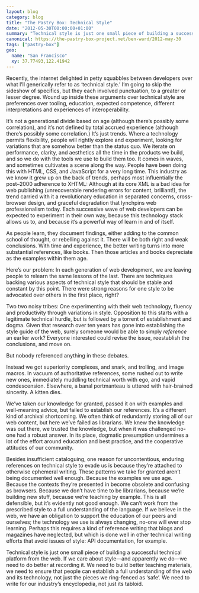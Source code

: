 ```yaml
---
layout: blog
category: blog
title: "The Pastry Box: Technical Style"
date: "2012-05-30T00:00:00+01:00"
summary: "Technical style is just one small piece of building a successful technical platform from the web. If we care about style—and apparently we do—we need to do better at recording it. We need to build better teaching materials, we need to ensure that people can establish a full understanding of the web and its technology, not just the pieces we ring-fenced as ‘safe’. We need to write for our industry’s encyclopedia, not just its tabloid."
canonical: https://the-pastry-box-project.net/ben-ward/2012-may-30
tags: ["pastry-box"]
geo:
  name: "San Francisco"
  xy: 37.77493,122.41942
---
```

Recently, the internet delighted in petty squabbles between developers over what I’ll generically refer to as ‘technical style.’ I’m going to skip the sideshow of specifics, but they each involved punctuation, to a greater or lesser degree. Wound up inside these arguments over technical style are preferences over tooling, education, expected competence, different interpretations and experiences of interoperability.

It’s not a generational divide based on age (although there’s possibly some correlation), and it’s not defined by total accrued experience (although there’s possibly some correlation.) It’s just trends. Where a technology permits flexibility, people will rightly explore and experiment, looking for variations that are somehow better than the status quo. We iterate on performance, clarity, and aesthetics all the time in the products we build, and so we do with the tools we use to build them too. It comes in waves, and sometimes cultivates a scene along the way. People have been doing this with HTML, CSS, and JavaScript for a very long time. This industry as we know it grew up on the back of trends, perhaps most influentially the post–2000 adherence to XHTML: Although at its core XML is a bad idea for web publishing (unrecoverable rendering errors for content, brilliant!), the trend carried with it a revolutionary education in separated concerns, cross-browser design, and graceful degradation that lynchpins web professionalism today. Each successive wave of web developers can be expected to experiment in their own way, because this technology stack allows us to, and because it’s a powerful way of learn in and of itself.

As people learn, they document findings, either adding to the common school of thought, or rebelling against it. There will be both right and weak conclusions. With time and experience, the better writing turns into more substantial references, like books. Then those articles and books depreciate as the examples within them age.

Here’s our problem: In each generation of web development, we are leaving people to relearn the same lessons of the last. There are techniques backing various aspects of technical style that should be stable and constant by this point. There were strong reasons for one style to be advocated over others in the first place, right?

Two two noisy tribes: One experimenting with their web technology, fluency and productivity through variations in style. Opposition to this starts with a legitimate technical hurdle, but is followed by a torrent of establishment and dogma. Given that research over ten years has gone into establishing the style guide of the web, surely someone would be able to simply *reference* an earlier work? Everyone interested could revise the issue, reestablish the conclusions, and move on.

But nobody referenced anything in these debates.

Instead we got superiority complexes, and snark, and trolling, and image macros. In vacuum of authoritative references, some rushed out to write new ones, immediately muddling technical worth with ego, and vapid condescension. Elsewhere, a banal portmanteau is uttered with hair-brained sincerity. A kitten dies.

We’ve taken our knowledge for granted, passed it on with examples and well-meaning advice, but failed to establish our references. It’s a different kind of archival shortcoming. We often think of redundantly storing all of our web content, but here we’ve failed as librarians. We knew the knowledge was out there, we trusted the knowledge, but when it was challenged no-one had a robust answer. In its place, dogmatic presumption undermines a lot of the effort around education and best practice, and the cooperative attitudes of our community.

Besides insufficient cataloguing, one reason for uncontentious, enduring references on technical style to evade us is because they’re attached to otherwise ephemeral writing. These patterns we take for granted aren’t being documented well enough. Because the examples we use age. Because the contexts they’re presented in become obsolete and confusing as browsers. Because we don’t have time to be librarians, because we’re building new stuff, because we’re teaching by example. This is all defensible, but it’s evidently not good enough. We can’t work from the prescribed style to a full understanding of the language. If we believe in the web, we have an obligation to support the education of our peers and ourselves; the technology we use is always changing, no-one will ever stop learning. Perhaps this requires a kind of reference writing that blogs and magazines have neglected, but which is done well in other technical writing efforts that avoid issues of style: API documentation, for example.

Technical style is just one small piece of building a successful technical platform from the web. If we care about style—and apparently we do—we need to do better at recording it. We need to build better teaching materials, we need to ensure that people can establish a full understanding of the web and its technology, not just the pieces we ring-fenced as ‘safe’. We need to write for our industry’s encyclopedia, not just its tabloid.
